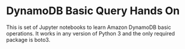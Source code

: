 # DynamoDB Basic Query Hands On

This is set of Jupyter notebooks to learn Amazon DynamoDB basic operations. It works in any version of Python 3 and the only required package is boto3.
